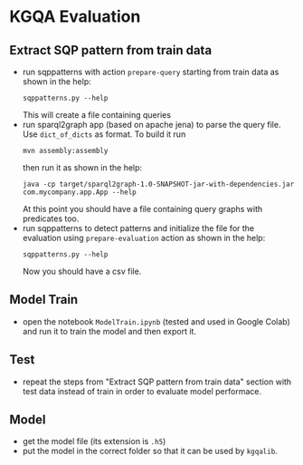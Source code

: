 # KGQA Evaluation

## Extract SQP pattern from train data
- run sqppatterns with action `prepare-query` starting from train data as shown in the help:
    ```
    sqppatterns.py --help
    ```
    This will create a file containing queries
- run sparql2graph app (based on apache jena) to parse the query file. Use `dict_of_dicts` as format.
    To build it run
    ```
    mvn assembly:assembly
    ```
    then run it as shown in the help:
    ```
    java -cp target/sparql2graph-1.0-SNAPSHOT-jar-with-dependencies.jar com.mycompany.app.App --help
    ```
    At this point you should have a file containing query graphs with predicates too.
- run sqppatterns to detect patterns and initialize the file for the evaluation using
  `prepare-evaluation` action as shown in the help:
    ```
    sqppatterns.py --help
    ```
    Now you should have a csv file.
## Model Train
- open the notebook `ModelTrain.ipynb` (tested and used in Google Colab) and run
  it to train the model and then export it.
## Test
- repeat the steps from "Extract SQP pattern from train data" section with test data instead of train in order to
  evaluate model performace.
## Model
- get the model file (its extension is `.h5`)
- put the model in the correct folder so that it can be used by `kgqalib`.